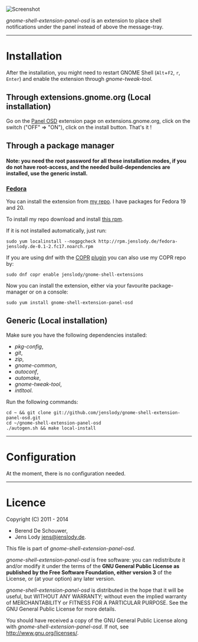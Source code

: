 ![Screenshot](https://github.com/jenslody/gnome-shell-extension-panel-osd/raw/master/data/Screenshot.jpg)

*gnome-shell-extension-panel-osd* is an extension to place shell notifications under the panel instead of above the message-tray.

----

# Installation

After the installation, you might need to restart GNOME Shell (`Alt`+`F2`, `r`, `Enter`) and enable the extension through *gnome-tweak-tool*.

## Through extensions.gnome.org (Local installation)

Go on the [Panel OSD](https://extensions.gnome.org/extension/708/panel-osd/) extension page on extensions.gnome.org, click on the switch ("OFF" => "ON"), click on the install button. That's it !

## Through a package manager

#### Note: you need the root password for all these installation modes, if you do not have root-access, and the needed build-dependencies are installed, use the generic install.

### [Fedora](https://fedoraproject.org/)

You can install the extension from [my repo](http://rpm.jenslody.de/).
I have packages for Fedora 19 and 20.

To install my repo download and install [this rpm](http://rpm.jenslody.de/fedora-jenslody.de-0.1-2.fc17.noarch.rpm).

If it is not installed automatically, just run:

    sudo yum localinstall --nogpgcheck http://rpm.jenslody.de/fedora-jenslody.de-0.1-2.fc17.noarch.rpm

If you are using dnf with the [COPR](https://copr.fedoraproject.org/) [plugin](http://dnf.baseurl.org/2014/03/19/copr-plugin/) you can also use my COPR repo by:

    sudo dnf copr enable jenslody/gnome-shell-extensions

Now you can install the extension, either via your favourite package-manager or on a console:

    sudo yum install gnome-shell-extension-panel-osd


## Generic (Local installation)

Make sure you have the following dependencies installed:
* *pkg-config*,
* *git*,
* *zip*,
* *gnome-common*,
* *autoconf*,
* *automake*,
* *gnome-tweak-tool*,
* *intltool*.

Run the following commands:

	cd ~ && git clone git://github.com/jenslody/gnome-shell-extension-panel-osd.git
	cd ~/gnome-shell-extension-panel-osd
	./autogen.sh && make local-install

----

# Configuration

At the moment, there is no configuration needed.

----

# Licence

Copyright (C) 2011 - 2014

* Berend De Schouwer,
* Jens Lody <jens@jenslody.de>.

This file is part of *gnome-shell-extension-panel-osd*.

*gnome-shell-extension-panel-osd* is free software: you can redistribute it and/or modify it under the terms of the **GNU General Public License as published by the Free Software Foundation, either version 3** of the License, or (at your option) any later version.

*gnome-shell-extension-panel-osd* is distributed in the hope that it will be useful, but WITHOUT ANY WARRANTY; without even the implied warranty of MERCHANTABILITY or FITNESS FOR A PARTICULAR PURPOSE.  See the GNU General Public License for more details.

You should have received a copy of the GNU General Public License along with *gnome-shell-extension-panel-osd*.  If not, see <http://www.gnu.org/licenses/>.
